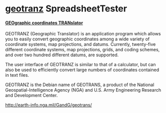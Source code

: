 # [geotranz](https://github.com/Geo-Linux-Calculations/geotranz) SpreadsheetTester

#### [GEOgraphic coordinates TRANslator](https://github.com/Geo-Linux-Calculations/geotranz)

GEOTRANZ (Geographic Translator) is an application program which allows
you to easily convert geographic coordinates among a wide variety of
coordinate systems, map projections, and datums. Currently, twenty-five
different coordinate systems, map projections, grids, and coding
schemes, and over two hundred different datums, are supported.

The user interface of GEOTRANZ is similar to that of a calculator, but
can also be used to efficiently convert large numbers of coordinates
contained in text files.

GEOTRANZ is the Debian name of GEOTRANS, a product of the National
Geospatial-Intelligence Agency (NGA) and U.S. Army Engineering Research
and Development Center.

http://earth-info.nga.mil/GandG/geotrans/
